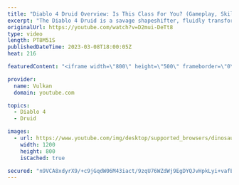```yaml
---
title: "Diablo 4 Druid Overview: Is This Class For You? (Gameplay, Skills, Traits)"
excerpt: "The Diablo 4 Druid is a savage shapeshifter, fluidly transforming between forms of a powerful bear or vicious werewolf all while ..."
originalUrl: https://youtube.com/watch?v=D2mui-DeTt8
type: video
length: PT8M51S
publishedDateTime: 2023-03-08T18:00:05Z
heat: 216

featuredContent: "<iframe width=\"800\" height=\"500\" frameborder=\"0\" src=\"https://www.youtube.com/embed/D2mui-DeTt8\" allow=\"accelerometer; autoplay; encrypted-media; gyroscope; picture-in-picture\" allowfullscreen></iframe>"

provider:
  name: Vulkan
  domain: youtube.com

topics:
  - Diablo 4
  - Druid

images:
  - url: https://www.youtube.com/img/desktop/supported_browsers/dinosaur.png
    width: 1200
    height: 800
    isCached: true

secured: "n9VCA8xdyrX9/+c9jGqdW06M43iact/9zqU76WZdWj9EgDYQJvHpkLyi+vafE0YAAvY8duRR5Kotp0DJgB44EFGAhCYMGqAtM5ePl57qZ1F9JuPZzvAoESzuX3vv47z+89xUCOZy5RSOE+TB0qShF4rUPxp2rXA+nXMglZlBAqoeNbGj3XURFIRdrEEWNdObF1UZ/Sad202+YSgjD+sgujdHooJrQvIQgmfM99EFZs7xsIL88AbryJZRQtvq07wXoo007ehvAoiArz8eZxGUpWSgCNO9nmUEsdpBNdMExj26SCJo3+MHKa2TG51UnW0LYNunwV/llJ53dOMJrBcris4kq6xPJCF2jhmOc4b8hg1HXB0KWwlCjIqSh+XobsLJWPK8m0ZWWdqGuf7O9i2qumnJrUbzyNCBosZ1le/Di1M=;/eK7IO4Hg78+Sg4SdR71RQ=="
---
```


